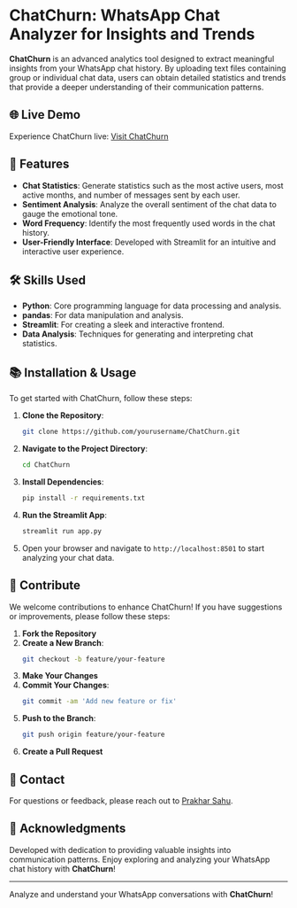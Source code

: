 # ChatChurn: WhatsApp Chat Analyzer for Insights and Trends

**ChatChurn** is an advanced analytics tool designed to extract meaningful insights from your WhatsApp chat history. By uploading text files containing group or individual chat data, users can obtain detailed statistics and trends that provide a deeper understanding of their communication patterns.

## 🌐 Live Demo

Experience ChatChurn live: [Visit ChatChurn](https://whatsappchatanalyzerr.streamlit.app/) <!-- Replace with your live website URL -->


## 🚀 Features

- **Chat Statistics**: Generate statistics such as the most active users, most active months, and number of messages sent by each user.
- **Sentiment Analysis**: Analyze the overall sentiment of the chat data to gauge the emotional tone.
- **Word Frequency**: Identify the most frequently used words in the chat history.
- **User-Friendly Interface**: Developed with Streamlit for an intuitive and interactive user experience.

## 🛠️ Skills Used

- **Python**: Core programming language for data processing and analysis.
- **pandas**: For data manipulation and analysis.
- **Streamlit**: For creating a sleek and interactive frontend.
- **Data Analysis**: Techniques for generating and interpreting chat statistics.

## 📚 Installation & Usage

To get started with ChatChurn, follow these steps:

1. **Clone the Repository**:
    ```bash
    git clone https://github.com/yourusername/ChatChurn.git
    ```
2. **Navigate to the Project Directory**:
    ```bash
    cd ChatChurn
    ```
3. **Install Dependencies**:
    ```bash
    pip install -r requirements.txt
    ```
4. **Run the Streamlit App**:
    ```bash
    streamlit run app.py
    ```
5. Open your browser and navigate to `http://localhost:8501` to start analyzing your chat data.

## 🎨 Contribute

We welcome contributions to enhance ChatChurn! If you have suggestions or improvements, please follow these steps:

1. **Fork the Repository**
2. **Create a New Branch**:
    ```bash
    git checkout -b feature/your-feature
    ```
3. **Make Your Changes**
4. **Commit Your Changes**:
    ```bash
    git commit -am 'Add new feature or fix'
    ```
5. **Push to the Branch**:
    ```bash
    git push origin feature/your-feature
    ```
6. **Create a Pull Request**

## 📧 Contact

For questions or feedback, please reach out to [Prakhar Sahu](mailto:jsahu2814@gmail.com).

## 🌟 Acknowledgments

Developed with dedication to providing valuable insights into communication patterns. Enjoy exploring and analyzing your WhatsApp chat history with **ChatChurn**!

---

Analyze and understand your WhatsApp conversations with **ChatChurn**!

